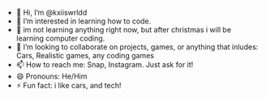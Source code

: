 - 👋 Hi, I’m @kxiiswrldd
- 👀 I’m interested in learning how to code.
- 🌱 im not learning anything right now, but after christmas i will be learning computer coding.
- 💞️ I’m looking to collaborate on projects, games, or anything that inludes: Cars, Realistic games, any coding games
- 📫 How to reach me: Snap, Instagram. Just ask for it!
- 😄 Pronouns: He/Him
- ⚡ Fun fact: i like cars, and tech!

<!---
kxiiswrldd/kxiiswrldd is a ✨ special ✨ repository because its `README.md` (this file) appears on your GitHub profile.
You can click the Preview link to take a look at your changes.
--->
